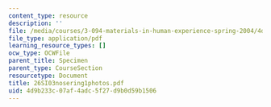```yaml
---
content_type: resource
description: ''
file: /media/courses/3-094-materials-in-human-experience-spring-2004/4d9b233c07af4adc5f27d9b0d59b1506_26SI03nosering1photos.pdf
file_type: application/pdf
learning_resource_types: []
ocw_type: OCWFile
parent_title: Specimen
parent_type: CourseSection
resourcetype: Document
title: 26SI03nosering1photos.pdf
uid: 4d9b233c-07af-4adc-5f27-d9b0d59b1506
---
```

